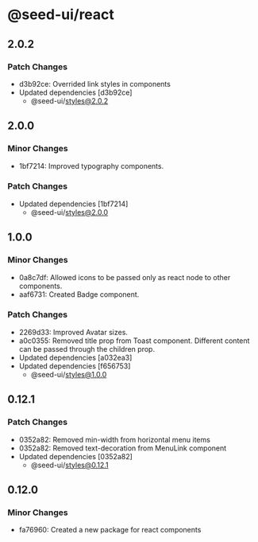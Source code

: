 # @seed-ui/react

## 2.0.2

### Patch Changes

- d3b92ce: Overrided link styles in components
- Updated dependencies [d3b92ce]
  - @seed-ui/styles@2.0.2

## 2.0.0

### Minor Changes

- 1bf7214: Improved typography components.

### Patch Changes

- Updated dependencies [1bf7214]
  - @seed-ui/styles@2.0.0

## 1.0.0

### Minor Changes

- 0a8c7df: Allowed icons to be passed only as react node to other components.
- aaf6731: Created Badge component.

### Patch Changes

- 2269d33: Improved Avatar sizes.
- a0c0355: Removed title prop from Toast component. Different content can be passed through the children prop.
- Updated dependencies [a032ea3]
- Updated dependencies [f656753]
  - @seed-ui/styles@1.0.0

## 0.12.1

### Patch Changes

- 0352a82: Removed min-width from horizontal menu items
- 0352a82: Removed text-decoration from MenuLink component
- Updated dependencies [0352a82]
  - @seed-ui/styles@0.12.1

## 0.12.0

### Minor Changes

- fa76960: Created a new package for react components
